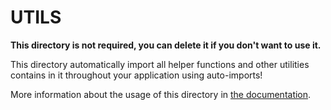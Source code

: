 # UTILS

**This directory is not required, you can delete it if you don't want to use it.**

This directory automatically import all helper functions and other utilities contains in it throughout your application using auto-imports!

More information about the usage of this directory in [the documentation](https://nuxt.com/docs/guide/directory-structure/utils).
